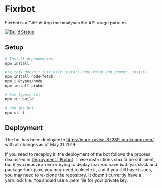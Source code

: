 # Fixrbot
Fixrbot is a GitHub App that analyses the API usage patterns.

[![Build Status](https://travis-ci.org/cuplv/Fixrbot.svg?branch=master)](https://travis-ci.org/cuplv/Fixrbot)

## Setup

```sh
# Install dependencies
npm install

#If this doesn't initially install node-fetch and probot, install
npm install node-fetch
npm i @types/node
npm install probot

# Run typescript
npm run build

# Run the bot
npm start
```
## Deployment
The bot has been deployed to  https://pure-ravine-87289.herokuapp.com/ with all changes as of May 31 2019.

If you need to redeploy it, the deployment of the bot follows the process discussed in [Deployment | Probot](https://probot.github.io/docs/deployment/).
These instructions should be sufficient, but if you receive an error trying to deplay that you have both yarn.lock and package-lock.json, you may need to delete it, and if you still have issues, you may need to re-clone the repository. It doesn't currently have a yarn.lock file.
You should use a .pem file for your private key.
